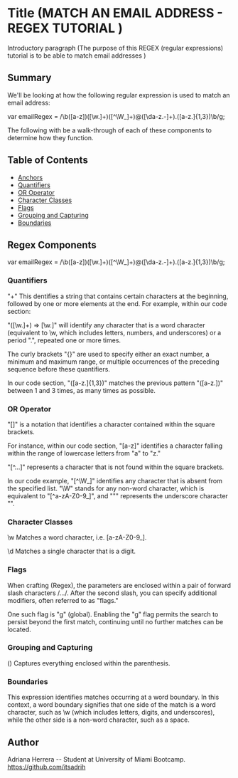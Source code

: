# Title (MATCH AN EMAIL ADDRESS - REGEX TUTORIAL )

Introductory paragraph (The purpose of this REGEX (regular expressions) tutorial is to be able to match email addresses )

## Summary

 We'll be looking at how the following regular expression is used to match an email address:

var emailRegex = /\b([a-z])([\w\.]+)([^\W_]+)@([\da-z\.-]+)\.([a-z\.]{1,3})\b/g;

The following with be a  walk-through of each of these components to determine how they function.


## Table of Contents

- [Anchors](#anchors)
- [Quantifiers](#quantifiers)
- [OR Operator](#or-operator)
- [Character Classes](#character-classes)
- [Flags](#flags)
- [Grouping and Capturing](#grouping-and-capturing)
- [Boundaries](#boundaries)


## Regex Components

var emailRegex = /\b([a-z])([\w\.]+)([^\W_]+)@([\da-z\.-]+)\.([a-z\.]{1,3})\b/g;


### Quantifiers

"+" This dentifies a string that contains certain characters at the beginning, followed by one or more elements at the end. For example, within our code section:

"([\w.]+) => [\w.]" will identify any character that is a word character (equivalent to \w, which includes letters, numbers, and underscores) or a period ".", repeated one or more times.

The curly brackets "{}" are used to specify either an exact number, a minimum and maximum range, or multiple occurrences of the preceding sequence before these quantifiers.

In our code section, "([a-z.]{1,3})" matches the previous pattern "([a-z.])" between 1 and 3 times, as many times as possible.


### OR Operator

"[]" is a notation that identifies a character contained within the square brackets.

For instance, within our code section, "[a-z]" identifies a character falling within the range of lowercase letters from "a" to "z."

"[^...]" represents a character that is not found within the square brackets.

In our code example, "[^\W_]" identifies any character that is absent from the specified list. "\W" stands for any non-word character, which is equivalent to "[^a-zA-Z0-9_]", and """ represents the underscore character "".




### Character Classes

\w Matches a word character, i.e. [a-zA-Z0-9_].

\d Matches a single character that is a digit.



### Flags

When crafting (Regex), the parameters are enclosed within a pair of forward slash characters /.../. After the second slash, you can specify additional modifiers, often referred to as "flags."

One such flag is "g" (global). Enabling the "g" flag permits the search to persist beyond the first match, continuing until no further matches can be located.



### Grouping and Capturing

() Captures everything enclosed within the parenthesis. 



### Boundaries
This expression identifies matches occurring at a word boundary. In this context, a word boundary signifies that one side of the match is a word character, such as \w (which includes letters, digits, and underscores), while the other side is a non-word character, such as a space.


## Author
Adriana Herrera -- Student at University of Miami Bootcamp.
https://github.com/itsadrih